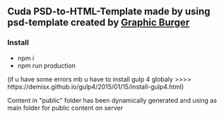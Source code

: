 <h2>Cuda PSD-to-HTML-Template made by using psd-template created by <a href="http://graphicburger.com/" >Graphic Burger</a></h2>
<h3>Install</h3>
<ul>
<li>npm i</li>
<li>npm run production</li>
</ul>
(if u have some errors mb u have to install gulp 4 globaly >>>> https://demisx.github.io/gulp4/2015/01/15/install-gulp4.html)

<span>Content in "public" folder has been dynamically generated and using as main folder for public content on server</span>
